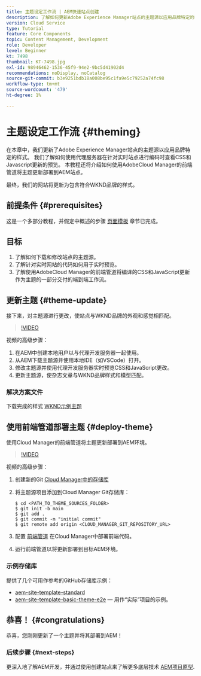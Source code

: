 ```yaml
---
title: 主题设定工作流 | AEM快速站点创建
description: 了解如何更新Adobe Experience Manager站点的主题源以应用品牌特定的样式。 了解如何使用代理服务器查看CSS和Javascript更新的实时预览。 本教程还将介绍如何使用AdobeCloud Manager的前端管道将主题更新部署到AEM站点。
version: Cloud Service
type: Tutorial
feature: Core Components
topic: Content Management, Development
role: Developer
level: Beginner
kt: 7498
thumbnail: KT-7498.jpg
exl-id: 98946462-1536-45f9-94e2-9bc5d41902d4
recommendations: noDisplay, noCatalog
source-git-commit: b3e9251bdb18a008be95c1fa9e5c79252a74fc98
workflow-type: tm+mt
source-wordcount: '479'
ht-degree: 1%

---
```


# 主题设定工作流 {#theming}

在本章中，我们更新了Adobe Experience Manager站点的主题源以应用品牌特定的样式。 我们了解如何使用代理服务器在针对实时站点进行编码时查看CSS和Javascript更新的预览。 本教程还将介绍如何使用AdobeCloud Manager的前端管道将主题更新部署到AEM站点。

最终，我们的网站将更新为包含符合WKND品牌的样式。

## 前提条件 {#prerequisites}

这是一个多部分教程，并假定中概述的步骤 [页面模板](./page-templates.md) 章节已完成。

## 目标

1. 了解如何下载和修改站点的主题源。
1. 了解针对实时网站的代码如何用于实时预览。
1. 了解使用AdobeCloud Manager的前端管道将编译的CSS和JavaScript更新作为主题的一部分交付的端到端工作流。

## 更新主题 {#theme-update}

接下来，对主题源进行更改，使站点与WKND品牌的外观和感觉相匹配。

>[!VIDEO](https://video.tv.adobe.com/v/332918?quality=12&learn=on)

视频的高级步骤：

1. 在AEM中创建本地用户以与代理开发服务器一起使用。
1. 从AEM下载主题源并使用本地IDE（如VSCode）打开。
1. 修改主题源并使用代理开发服务器实时预览CSS和JavaScript更改。
1. 更新主题源，使杂志文章与WKND品牌样式和模型匹配。

### 解决方案文件

下载完成的样式 [WKND示例主题](assets/theming/WKND-THEME-src-1.1.zip)

## 使用前端管道部署主题 {#deploy-theme}

使用Cloud Manager的前端管道将主题更新部署到AEM环境。

>[!VIDEO](https://video.tv.adobe.com/v/338722?quality=12&learn=on)

视频的高级步骤：

1. 创建新的Git [Cloud Manager中的存储库](https://experienceleague.adobe.com/docs/experience-manager-cloud-manager/using/managing-code/cloud-manager-repositories.html)
1. 将主题源项目添加到Cloud Manager Git存储库：

   ```shell
   $ cd <PATH_TO_THEME_SOURCES_FOLDER>
   $ git init -b main
   $ git add .
   $ git commit -m "initial commit"
   $ git remote add origin <CLOUD_MANAGER_GIT_REPOSITORY_URL>
   ```

1. 配置 [前端管道](https://experienceleague.adobe.com/docs/experience-manager-cloud-service/implementing/using-cloud-manager/cicd-pipelines/introduction-ci-cd-pipelines.html) 在Cloud Manager中部署前端代码。
1. 运行前端管道以将更新部署到目标AEM环境。

### 示例存储库

提供了几个可用作参考的GitHub存储库示例：

* [aem-site-template-standard](https://github.com/adobe/aem-site-template-standard)
* [aem-site-template-basic-theme-e2e](https://github.com/adobe/aem-site-template-basic-theme-e2e)  — 用作“实际”项目的示例。

## 恭喜！ {#congratulations}

恭喜，您刚刚更新了一个主题并将其部署到AEM！

### 后续步骤 {#next-steps}

更深入地了解AEM开发，并通过使用创建站点来了解更多底层技术 [AEM项目原型](../project-archetype/overview.md).
